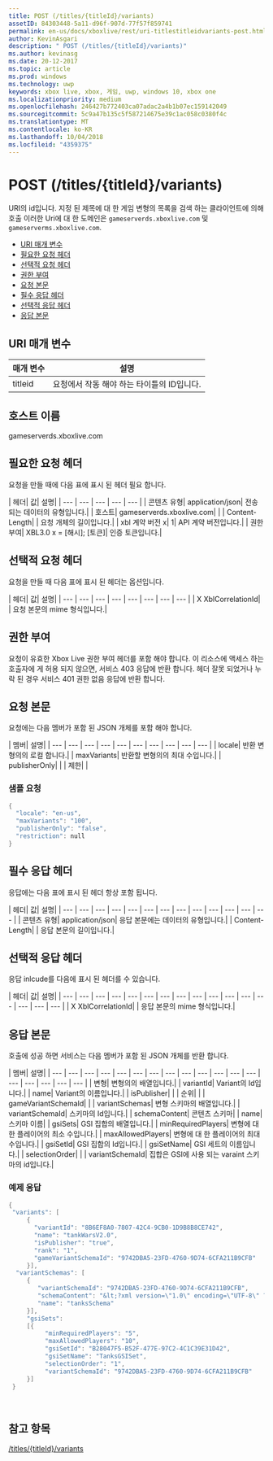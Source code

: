 ```yaml
---
title: POST (/titles/{titleId}/variants)
assetID: 84303448-5a11-d96f-907d-77f57f859741
permalink: en-us/docs/xboxlive/rest/uri-titlestitleidvariants-post.html
author: KevinAsgari
description: " POST (/titles/{titleId}/variants)"
ms.author: kevinasg
ms.date: 20-12-2017
ms.topic: article
ms.prod: windows
ms.technology: uwp
keywords: xbox live, xbox, 게임, uwp, windows 10, xbox one
ms.localizationpriority: medium
ms.openlocfilehash: 246427b772403ca07adac2a4b1b07ec159142049
ms.sourcegitcommit: 5c9a47b135c5f587214675e39c1ac058c0380f4c
ms.translationtype: MT
ms.contentlocale: ko-KR
ms.lasthandoff: 10/04/2018
ms.locfileid: "4359375"
---
```

# <a name="post-titlestitleidvariants"></a>POST (/titles/{titleId}/variants)
URI의 id입니다. 지정 된 제목에 대 한 게임 변형의 목록을 검색 하는 클라이언트에 의해 호출 이러한 Uri에 대 한 도메인은 `gameserverds.xboxlive.com` 및 `gameserverms.xboxlive.com`.
 
  * [URI 매개 변수](#ID4EZ)
  * [필요한 요청 헤더](#ID4EIB)
  * [선택적 요청 헤더](#ID4EED)
  * [권한 부여](#ID4E3D)
  * [요청 본문](#ID4EEE)
  * [필수 응답 헤더](#ID4ELF)
  * [선택적 응답 헤더](#ID4EMG)
  * [응답 본문](#ID4EEH)
 
<a id="ID4EZ"></a>

 
## <a name="uri-parameters"></a>URI 매개 변수
 
| 매개 변수| 설명| 
| --- | --- | 
| titleid| 요청에서 작동 해야 하는 타이틀의 ID입니다.| 
  
<a id="ID5EG"></a>

 
## <a name="host-name"></a>호스트 이름

gameserverds.xboxlive.com
 
<a id="ID4EIB"></a>

 
## <a name="required-request-headers"></a>필요한 요청 헤더
 
요청을 만들 때에 다음 표에 표시 된 헤더 필요 합니다.
 
| 헤더| 값| 설명| 
| --- | --- | --- | --- | --- | 
| 콘텐츠 유형| application/json| 전송 되는 데이터의 유형입니다.| 
| 호스트| gameserverds.xboxlive.com|  | 
| Content-Length|  | 요청 개체의 길이입니다.| 
| xbl 계약 버전 x| 1| API 계약 버전입니다.| 
| 권한 부여| XBL3.0 x = [해시]; [토큰]| 인증 토큰입니다.| 
  
<a id="ID4EED"></a>

 
## <a name="optional-request-headers"></a>선택적 요청 헤더
 
요청을 만들 때 다음 표에 표시 된 헤더는 옵션입니다.
 
| 헤더| 값| 설명| 
| --- | --- | --- | --- | --- | --- | --- | --- | 
| X XblCorrelationId|  | 요청 본문의 mime 형식입니다.| 
  
<a id="ID4E3D"></a>

 
## <a name="authorization"></a>권한 부여

요청이 유효한 Xbox Live 권한 부여 헤더를 포함 해야 합니다. 이 리소스에 액세스 하는 호출자에 게 허용 되지 않으면, 서비스 403 응답에 반환 합니다. 헤더 잘못 되었거나 누락 된 경우 서비스 401 권한 없음 응답에 반환 합니다.
 
<a id="ID4EEE"></a>

 
## <a name="request-body"></a>요청 본문
 
요청에는 다음 멤버가 포함 된 JSON 개체를 포함 해야 합니다.
 
| 멤버| 설명| 
| --- | --- | --- | --- | --- | --- | --- | --- | --- | --- | 
| locale| 반환 변형의의 로컬 합니다.| 
| maxVariants| 반환할 변형의의 최대 수입니다.| 
| publisherOnly|  | 
| 제한|  | 
 
<a id="ID4EDF"></a>

 
### <a name="sample-request"></a>샘플 요청
 

```cpp
{
  "locale": "en-us",
  "maxVariants": "100",
  "publisherOnly": "false",
  "restriction": null
}

```

   
<a id="ID4ELF"></a>

 
## <a name="required-response-headers"></a>필수 응답 헤더
 
응답에는 다음 표에 표시 된 헤더 항상 포함 됩니다.
 
| 헤더| 값| 설명| 
| --- | --- | --- | --- | --- | --- | --- | --- | --- | --- | --- | --- | --- | 
| 콘텐츠 유형| application/json| 응답 본문에는 데이터의 유형입니다.| 
| Content-Length|  | 응답 본문의 길이입니다.| 
  
<a id="ID4EMG"></a>

 
## <a name="optional-response-headers"></a>선택적 응답 헤더
 
응답 inlcude를 다음에 표시 된 헤더를 수 있습니다.
 
| 헤더| 값| 설명| 
| --- | --- | --- | --- | --- | --- | --- | --- | --- | --- | --- | --- | --- | --- | --- | --- | 
| X XblCorrelationId|  | 응답 본문의 mime 형식입니다.| 
  
<a id="ID4EEH"></a>

 
## <a name="response-body"></a>응답 본문
 
호출에 성공 하면 서비스는 다음 멤버가 포함 된 JSON 개체를 반환 합니다.
 
| 멤버| 설명| 
| --- | --- | --- | --- | --- | --- | --- | --- | --- | --- | --- | --- | --- | --- | --- | --- | --- | --- | 
| 변형| 변형의의 배열입니다.| 
| variantId| Variant의 Id입니다.| 
| name| Variant의 이름입니다.| 
| isPublisher|  | 
| 순위|  | 
| gameVariantSchemaId|  | 
| variantSchemas| 변형 스키마의 배열입니다.| 
| variantSchemaId| 스키마의 Id입니다.| 
| schemaContent| 콘텐츠 스키마| 
| name| 스키마 이름| 
| gsiSets| GSI 집합의 배열입니다.| 
| minRequiredPlayers| 변형에 대 한 플레이어의 최소 수입니다.| 
| maxAllowedPlayers| 변형에 대 한 플레이어의 최대 수입니다.| 
| gsiSetId| GSI 집합의 Id입니다.| 
| gsiSetName| GSI 세트의 이름입니다.| 
| selectionOrder|  | 
| variantSchemaId| 집합은 GSI에 사용 되는 varaint 스키마의 id입니다.| 
 
<a id="ID4EYBAC"></a>

 
### <a name="sample-response"></a>예제 응답
 

```cpp
{
 "variants": [
     { 
       "variantId": "8B6EF8A0-7807-42C4-9CB0-1D9B8B8CE742", 
       "name": "tankWarsV2.0",
       "isPublisher": "true",
       "rank": "1",
       "gameVariantSchemaId": "9742DBA5-23FD-4760-9D74-6CFA211B9CFB"
     }],
  "variantSchemas": [
     {
        "variantSchemaId": "9742DBA5-23FD-4760-9D74-6CFA211B9CFB",
        "schemaContent": "&lt;?xml version=\"1.0\" encoding=\"UTF-8\" ?>&lt;xs:schema xmlns:xs=\"http://www.w3.org/2001/XMLSchema\">&lt;xs:element name=\"root\">&lt;/xs:element>&lt;/xs:schema>"
        "name": "tanksSchema"
     }],
     "gsiSets":
     [{ 
          "minRequiredPlayers": "5", 
          "maxAllowedPlayers": "10", 
          "gsiSetId": "B28047F5-B52F-477E-97C2-4C1C39E31D42",
          "gsiSetName": "TanksGSISet",
          "selectionOrder": "1",
          "variantSchemaId": "9742DBA5-23FD-4760-9D74-6CFA211B9CFB"
     }]
 }

  

```

   
<a id="ID4ERCAC"></a>

 
## <a name="see-also"></a>참고 항목
 [/titles/{titleId}/variants](uri-titlestitleidvariants.md)

  